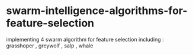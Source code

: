 # swarm-intelligence-algorithms-for-feature-selection
implementing 4 swarm algorithm for feature selection including : grasshoper , greywolf , salp , whale
